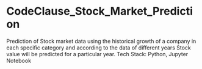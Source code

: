 # CodeClause_Stock_Market_Prediction
Prediction of Stock market data using the historical growth of a company in each specific category and according to the data of different years Stock value will be predicted for a particular year. Tech Stack:  Python, Jupyter Notebook
